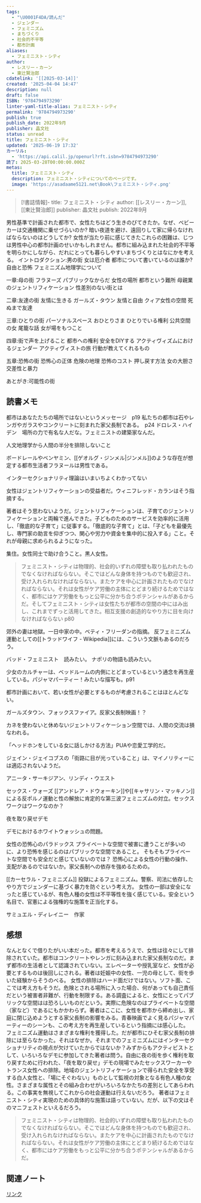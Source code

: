 ```yaml
---
tags:
  - "\U0001F4DA/読んだ"
  - ジェンダー
  - フェミニズム
  - まちづくり
  - 社会的不平等
  - 都市計画
aliases:
  - フェミニスト・シティ
author:
  - レスリー・カーン
  - 東辻賢治郎
cdatelink: '[[2025-03-14]]'
created: '2025-04-04 14:47'
description: null
draft: false
ISBN: '9784794973290'
linter-yaml-title-alias: フェミニスト・シティ
permalink: '9784794973290'
publish: true
publish_date: 2022年9月
publisher: 晶文社
status: unread
title: フェミニスト・シティ
updated: '2025-06-19 17:32'
カーリル:
  - 'https://api.calil.jp/openurl?rft.isbn=9784794973290'
読了: 2025-03-28T00:00:00.000Z
metas:
  title: フェミニスト・シティ
  description: フェミニスト・シティについてのページです。
  image: 'https://asadaame5121.net\Book\フェミニスト・シティ.png'
---
```

>[!書誌情報]-
>title: フェミニスト・シティ
>author: [[レスリー・カーン]], [[東辻賢治郎]]
>publisher: 晶文社
>publish: 2022年9月

男性基準で計画された都市で、女性たちはどう生きのびてきたか。なぜ、ベビーカーは交通機関に乗せづらいのか? 暗い夜道を避け、遠回りして家に帰らなければならないのはどうしてか? 女性が当たり前に感じてきたこれらの困難は、じつは男性中心の都市計画のせいかもしれません。都市に組み込まれた社会的不平等を明らかにしながら、だれにとっても暮らしやすいまちづくりとはなにかを考える。
イントロダクション:男の街
女は厄介者
都市について書いているのは誰か?
自由と恐怖
フェミニズム地理学について

一章:母の街
フラヌーズ
パブリックなからだ
女性の場所
都市という難所
母親業のジェントリフィケーション
性差別のない街とは

二章:友達の街
友情に生きる
ガールズ・タウン
友情と自由
クィア女性の空間
死ぬまで友達

三章:ひとりの街
パーソナルスペース
おひとりさま
ひとりでいる権利
公共空間の女
尾籠な話
女が場をもつこと

四章:街で声を上げること
都市への権利
安全をDIYする
アクティヴィズムにおけるジェンダー
アクティヴィストの旅
行動が教えてくれるもの

五章:恐怖の街
恐怖心の正体
危険の地理
恐怖のコスト
押し戻す方法
女の大胆さ
交差性と暴力

あとがき:可能性の街

## 読書メモ
都市はあなたたちの場所ではないというメッセージ　p19
私たちの都市は石やレンガやガラスやコンクリートに刻まれた家父長制である。　p24
ドロレス・ハイデン　場所の力で有名な人だな。フェミニストの建築家なんだ。

人文地理学から人間の半分を排除しないこと

ボードレールやベンヤミン、[[ゲオルグ・ジンメル|ジンメル]]のような存在が想定する都市生活者フラヌールは男性である。

インターセクショナリティ理論はいまいちよくわかってない

女性はジェントリフィケーションの受益者だ。ウィニフレッド・カランはそう指摘する。

著者はそう思わないようだ。ジェントリフィケーションは、子育てのジェントリフィケーションと両輪で進んできた。子どものためのサービスを効率的に活用し、「徹底的な子育て」に従事する。「徹底的な子育て」とは、「子どもを最優先し、専門家の助言を仰ぎつつ、関心や労力や資金を集中的に投入する」こと。それが母親に求められるようになった。

集住。女性同士で助け合うこと。黒人女性。

> フェミニスト・シティは物理的、社会的いずれの障壁も取り払われたものでなくなければならない。そこではどんな身体を持つものでも歓迎され、受け入れられなければならない。またケアを中心に計画されたものでなければならない。それは女性がケア労働の主体にとどまり続けるためではなく、都市にはケア労働をもっと公平に分かち合うポテンシャルがあるからだ。そしてフェミニスト・シティは女性たちが都市の空間の中にはみ出し、これまでずっと活用してきた。相互支援の創造的なやり方に目を向けなければならない
> p80

郊外の妻は地獄。一日中家の中。ベティ・フリーダンの指摘。
反フェミニズム運動としての[[トラッドワイフ - Wikipedia]]には、こういう文脈もあるのだろう。

バッド・フェミニスト　読みたい。
ナポリの物語も読みたい。

少女のカルチャーは、ベッドルームの内側にとどまっているという通念を再生産している。パジャマパーティー！みたいな描写も。p91

都市計画において、若い女性が必要とするものが考慮されることはほとんどない。

ガールズタウン、フォックスファイア。反家父長制映画！？

カネを使わないと休めないジェントリフィケーション空間では、人間の交流は損なわれる。

「ヘッドホンをしている女に話しかける方法」PUAや恋愛工学的だ。

ジェイン・ジェイコブスの「街路に目が光っていること」は、マイノリティーには適応されないようだ。

アニータ・サーキジアン、リンディ・ウエスト

セックス・ウォーズ
[[アンドレア・ドウォーキン]]や[[キャサリン・マッキノン]]による反ポルノ運動と性の解放に肯定的な第三波フェミニズムの対立。セックスワークはワークなのか？

夜を取り戻せデモ

デモにおけるホワイトウォッシュの問題。

女性の恐怖心のパラドックス
プライベートな空間で被害に遭うことが多いのに、より恐怖を感じるのはパブリックな空間であること。
	そもそもプライベートな空間でも安全だと感じていないのでは？
	恐怖心による女性の行動の操作、支配があるのではないか。家父長制への依存を強めるための。

[[カーセラル・フェミニズム]]
投獄によるフェミニズム。警察、司法に依存したやり方でジェンダーに基づく暴力を防ぐという考え方。
女性の一部は安全になったと感じているが、有色人種の女性は不平等性を強く感じている。安全という名目で、官憲による強権的な施策を正当化する。

サミュエル・ディレイニー　作家


## 感想
なんとなくで借りたがいい本だった。都市を考えるうえで、女性は往々にして排除されていた。都市はコンクリートやレンガに刻み込まれた家父長制なのだ。まず都市の生活者として認識されていない。エレベーターや授乳室など、女性が必要とするものは後回しにされる。著者は妊娠中の女性、一児の母として、街を歩いた経験からそうのべる。
女性の排除はハード面だけではない。ソフト面、ここでは考え方もそうだ。危険とされる場所に入った場合、何があっても自己責任だという被害者非難が、行動を制限する。ある調査によると、女性にとってパブリックな空間はは恐ろしいものだという。実際に危険なのはプライベートな空間（家など）であるにもかかわらず。著者はここに、女性を都市から締め出し、家庭に閉じ込めようとする家父長制の影響をみる。青春映画でよく見るパジャマパーティーのシーンも、この考え方を再生産しているという指摘には感心した。
フェミニズム運動はさまざまな権利を獲得した。だが都市にひそむ家父長制の排除には至らなかった。それはなぜか。それまでのフェミニズムにはインターセクショナリティの視点が欠けていたからではないか？みずからもアクティビストとして、いろいろなデモに参加してきた著者は問う。自由に夜の街を歩く権利を取り戻すために行われた、「夜を取り戻せ」デモの現場でみたセックスワーカーやトランス女性への排除。地域のジェントリフィケーションで得られた安全を享受する白人女性と、「場にそぐわない」ものとして監視の対象となる有色人種の女性。さまざまな属性とその組み合わせがいろいろなかたちの差別としてあらわれる。この事実を無視してこれからの社会運動は行えないだろう。
著者はフェミニスト・シティ実現のための具体的な施策は語っていない。だが、以下の文はそのマニフェストといえるだろう。

>フェミニスト・シティは物理的、社会的いずれの障壁も取り払われたものでなくなければならない。そこではどんな身体を持つものでも歓迎され、受け入れられなければならない。またケアを中心に計画されたものでなければならない。それは女性がケア労働の主体にとどまり続けるためではなく、都市にはケア労働をもっと公平に分かち合うポテンシャルがあるからだ。

## 関連ノート

<a href="https://asadaame5121.net/9784794973290" class="u-url">リンク</a>
